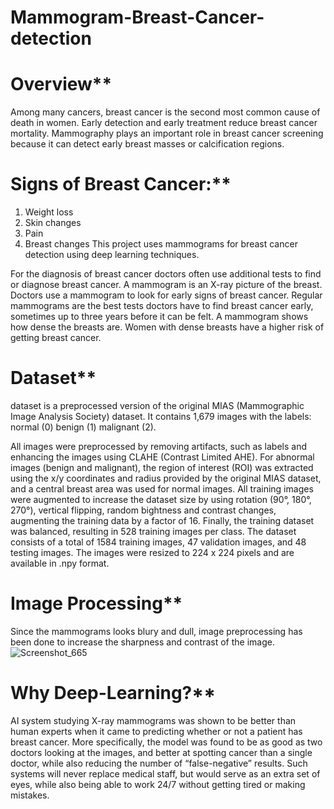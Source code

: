 # Mammogram-Breast-Cancer-detection


# Overview**
Among many cancers, breast cancer is the second most common cause of death in women. Early detection and early treatment reduce breast cancer mortality. Mammography plays an important role in breast cancer screening because it can detect early breast masses or calcification regions.

# Signs of Breast Cancer:**
1. Weight loss
2. Skin changes
3. Pain
4. Breast changes
This project uses mammograms for breast cancer detection using deep learning techniques.

For the diagnosis of breast cancer doctors often use additional tests to find or diagnose breast cancer. A mammogram is an X-ray picture of the breast. Doctors use a mammogram to look for early signs of breast cancer. Regular mammograms are the best tests doctors have to find breast cancer early, sometimes up to three years before it can be felt. A mammogram shows how dense the breasts are. Women with dense breasts have a higher risk of getting breast cancer.

# Dataset**
dataset is a preprocessed version of the original MIAS (Mammographic Image Analysis Society) dataset. It contains 1,679 images with the labels:
normal (0)
benign (1)
malignant (2).

All images were preprocessed by removing artifacts, such as labels and enhancing the images using CLAHE (Contrast Limited AHE). For abnormal images (benign and malignant), the region of interest (ROI) was extracted using the x/y coordinates and radius provided by the original MIAS dataset, and a central breast area was used for normal images.
All training images were augmented to increase the dataset size by using rotation (90°, 180°, 270°), vertical flipping, random bightness and contrast changes, augmenting the training data by a factor of 16. Finally, the training dataset was balanced, resulting in 528 training images per class.
The dataset consists of a total of 1584 training images, 47 validation images, and 48 testing images.
The images were resized to 224 x 224 pixels and are available in .npy format.

# Image Processing**
Since the mammograms looks blury and dull, image preprocessing has been done to increase the sharpness and contrast of the image.
![Screenshot_665](https://github.com/vijayalakshmisatya/Mammogram-Breast-Cancer-detection/assets/159516375/98df505a-603e-43e9-bd4e-af8d18c4ed07)


# Why Deep-Learning?**
AI system studying X-ray mammograms was shown to be better than human experts when it came to predicting whether or not a patient has breast cancer. More specifically, the model was found to be as good as two doctors looking at the images, and better at spotting cancer than a single doctor, while also reducing the number of “false-negative” results. Such systems will never replace medical staff, but would serve as an extra set of eyes, while also being able to work 24/7 without getting tired or making mistakes.
